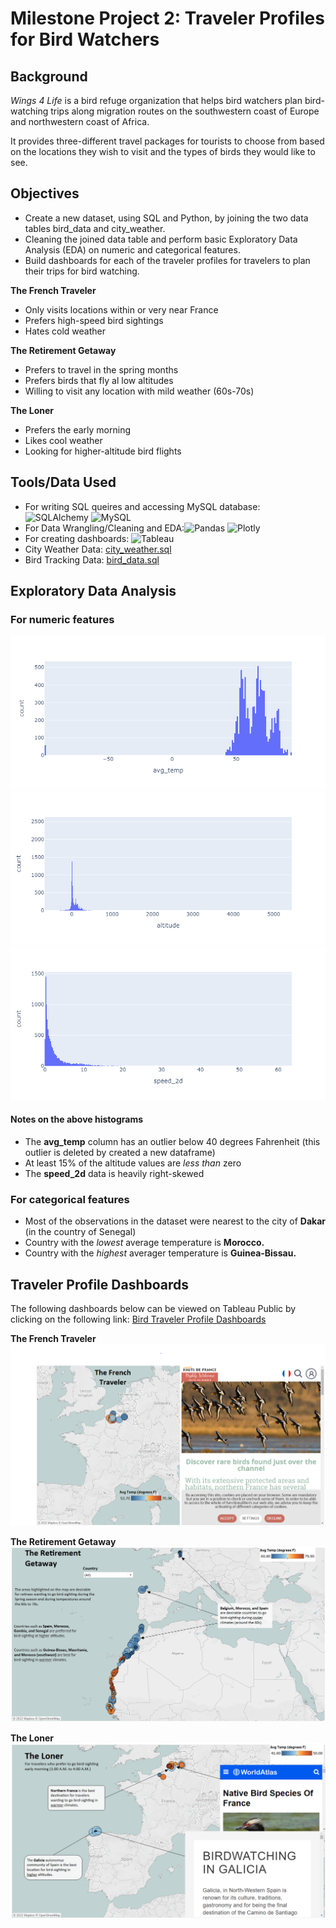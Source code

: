 # Milestone Project 2: Traveler Profiles for Bird Watchers

## Background

*Wings 4 Life* is a bird refuge organization that helps bird watchers plan bird-watching trips along migration routes on the southwestern coast of Europe and northwestern coast of Africa.

It provides three-different travel packages for tourists to choose from based on the locations they wish to visit and the types of birds they would like to see.

## Objectives

* Create a new dataset, using SQL and Python, by joining the two data tables bird_data and city_weather.
* Cleaning the joined data table and perform basic Exploratory Data Analysis (EDA) on numeric and categorical features.
* Build dashboards for each of the traveler profiles for travelers to plan their trips for bird watching.

**The French Traveler**

* Only visits locations within or very near France
* Prefers high-speed bird sightings
* Hates cold weather

**The Retirement Getaway**

* Prefers to travel in the spring months
* Prefers birds that fly al low altitudes
* Willing to visit any location with mild weather (60s-70s)

**The Loner**

* Prefers the early morning
* Likes cool weather
* Looking for higher-altitude bird flights

## Tools/Data Used

* For writing SQL queires and accessing MySQL database: ![SQLAlchemy](https://img.shields.io/badge/DS-sqlalchemy-%23150458.svg?style=flat&logoColor=white&color=008080)
![MySQL](https://img.shields.io/badge/Database-MySQL-informational?style=flat&logo=mysql&logoColor=white&color=008080)
* For Data Wrangling/Cleaning and EDA:![Pandas](https://img.shields.io/badge/DS-pandas-%23150458.svg?style=flat&logo=pandas&logoColor=white&color=008080)
![Plotly](https://img.shields.io/badge/DS-Plotly-%233F4F75.svg?style=flat&logo=plotly&logoColor=white&color=008080)
* For creating dashboards: ![Tableau](https://img.shields.io/badge/BI-Tableau-informational?style=flat&logo=Tableau&logoColor=white&color=008080)
* City Weather Data: [city_weather.sql](https://github.com/collinbashore/data-science-and-analytics-portfolio/blob/main/Milestone%20Project%202/city_weather.sql)
* Bird Tracking Data: [bird_data.sql](https://github.com/collinbashore/data-science-and-analytics-portfolio/blob/main/Milestone%20Project%202/bird_data.sql)

## Exploratory Data Analysis

### For numeric features

![avg_temp](avg_temp_histogram.png)
![altitude](altitude_histogram.png)
![wind speed](wind_speed_histogram.png)

#### Notes on the above histograms

* The **avg_temp** column has an outlier below 40 degrees Fahrenheit (this outlier is deleted by created a new dataframe)
* At least 15% of the altitude values are *less than* zero
* The **speed_2d** data is heavily right-skewed

### For categorical features

* Most of the observations in the dataset were nearest to the city of **Dakar** (in the country of Senegal)
* Country with the *lowest* average temperature is **Morocco.**
* Country with the *highest* averager temperature is **Guinea-Bissau.**

## Traveler Profile Dashboards

The following dashboards below can be viewed on Tableau Public by clicking on the following link: [Bird Traveler Profile Dashboards](https://public.tableau.com/views/TravelerProfilesforBirdWatchers/TheLoner?:language=en-US&publish=yes&:display_count=n&:origin=viz_share_link)

**The French Traveler**
![1672378064183](image/README/1672378064183.png)

**The Retirement Getaway**
![1672377405447](image/README/1672377405447.png)

**The Loner**
![1672377415970](image/README/1672377415970.png)
